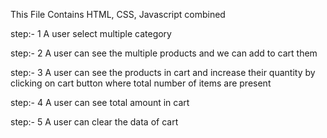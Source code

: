 This File Contains HTML, CSS, Javascript combined

step:- 1  A user select multiple category 

step:- 2  A user can see the multiple products and we can add to cart them

step:- 3  A user can see the products in cart and increase their quantity by clicking on cart button where total number of items are present 

step:- 4  A user can see total amount in cart

step:- 5  A user can clear the data of cart 
